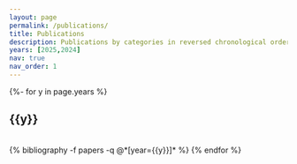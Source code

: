 ```yaml
---
layout: page
permalink: /publications/
title: Publications
description: Publications by categories in reversed chronological order. * denotes equal contribution.
years: [2025,2024]
nav: true
nav_order: 1
---
```

<!-- _pages/publications.md -->
<div class="publications">

{%- for y in page.years %}
  <h2 class="year">{{y}}</h2>
  <br>
  {% bibliography -f papers -q @*[year={{y}}]* %}
{% endfor %}

</div>
